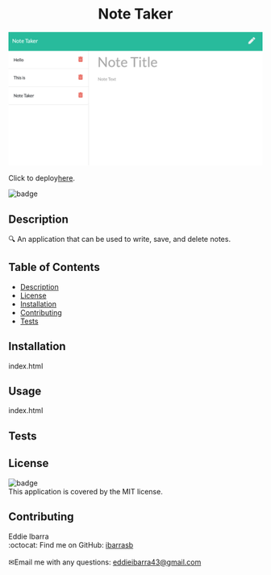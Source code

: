 <h1 align="center">Note Taker</h1>

![Note Taker App](./notetaker.png)

Click to deploy[here](https://eduardo-notetaker.herokuapp.com/).


![badge](https://img.shields.io/badge/license-MIT-brightgreen)<br />
## Description
🔍 An application that can be used to write, save, and delete notes. 
## Table of Contents
- [Description](#description)
- [License](#license)
- [Installation](#Installation)
- [Contributing](#contributing)
- [Tests](#Tests)
## Installation
index.html
## Usage
index.html
## Tests

## License
![badge](https://img.shields.io/badge/license-MIT-brightgreen)
<br />
This application is covered by the MIT license. 
## Contributing
Eddie Ibarra
<br />
:octocat: Find me on GitHub: [ibarrasb](https://github.com/ibarrasb)<br />
<br />
✉Email me with any questions: eddieibarra43@gmail.com<br /><br />
